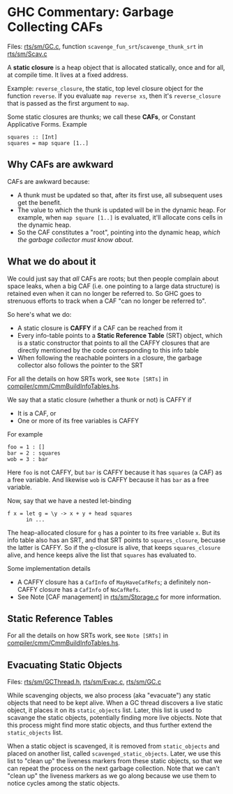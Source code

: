 # GHC Commentary: Garbage Collecting CAFs


Files: [rts/sm/GC.c](https://gitlab.haskell.org/ghc/ghc/tree/master/ghc/rts/sm/GC.c), function `scavenge_fun_srt`/`scavenge_thunk_srt` in [rts/sm/Scav.c](https://gitlab.haskell.org/ghc/ghc/blob/master/rts/sm/Scav.c)


A **static closure** is a heap object that is allocated statically, once and for all, at compile time. It lives at a fixed address.


Example: `reverse_closure`, the static, top level closure object for the function `reverse`.  If you evaluate `map reverse xs`, then it's `reverse_closure` that is passed as the first argument to `map`.


Some static closures are thunks; we call these **CAFs**, or Constant Applicative Forms. Example

```wiki
squares :: [Int]
squares = map square [1..]
```

## Why CAFs are awkward


CAFs are awkward because:

- A thunk must be updated so that, after its first use, all subsequent uses get the benefit.
- The value to which the thunk is updated will be in the dynamic heap.  For example, when `map square [1..]` is evaluated, it'll allocate cons cells in the dynamic heap.
- So the CAF constitutes a "root", pointing into the dynamic heap, *which the garbage collector must know about*.

## What we do about it


We could just say that *all* CAFs are roots; but then people complain about space leaks, when a big CAF (i.e. one pointing to a large data structure) is retained even when it can no longer be referred to.  So GHC goes to strenuous efforts to track when a CAF "can no longer be referred to".


So here's what we do:

- A static closure is **CAFFY** if a CAF can be reached from it
- Every info-table points to a **Static Reference Table** (SRT) object, which is a static constructor that points to all the CAFFY closures that are directly mentioned by the code corresponding to this info table
- When following the reachable pointers in a closure, the garbage collector also follows the pointer to the SRT


For all the details on how SRTs work, see `Note [SRTs]` in [compiler/cmm/CmmBuildInfoTables.hs](https://gitlab.haskell.org/ghc/ghc/tree/master/ghc/compiler/cmm/CmmBuildInfoTables.hs).


We say that a static closure (whether a thunk or not) is CAFFY if

- It is a CAF, or
- One or more of its free variables is CAFFY


For example

```wiki
foo = 1 : []
bar = 2 : squares
wob = 3 : bar
```


Here `foo` is not CAFFY, but `bar` is CAFFY because it has `squares` (a CAF) as a free variable. And likewise `wob` is CAFFY because it has `bar` as a free variable.


Now, say that we have a nested let-binding

```wiki
f x = let g = \y -> x + y + head squares
      in ...
```


The heap-allocated closure for `g` has a pointer to its free variable `x`.  But its info table also has an SRT,
and that SRT points to `squares_closure`, becuase the latter is CAFFY.  So if the `g`-closure is alive,
that keeps `squares_closure` alive, and hence keeps alive the list that `squares` has evaluated to.


Some implementation details

- A CAFFY closure has a `CafInfo` of `MayHaveCafRefs`; a definitely non-CAFFY closure has a `CafInfo` of `NoCafRefs`.
- See Note \[CAF management\] in [rts/sm/Storage.c](https://gitlab.haskell.org/ghc/ghc/tree/master/ghc/rts/sm/Storage.c) for more information.

## Static Reference Tables


For all the details on how SRTs work, see `Note [SRTs]` in [compiler/cmm/CmmBuildInfoTables.hs](https://gitlab.haskell.org/ghc/ghc/tree/master/ghc/compiler/cmm/CmmBuildInfoTables.hs).

## Evacuating Static Objects


Files: [rts/sm/GCThread.h](https://gitlab.haskell.org/ghc/ghc/tree/master/ghc/rts/sm/GCThread.h), [rts/sm/Evac.c](https://gitlab.haskell.org/ghc/ghc/blob/master/rts/sm/Evac.c), [rts/sm/GC.c](https://gitlab.haskell.org/ghc/ghc/blob/master/rts/sm/GC.c)


While scavenging objects, we also process (aka "evacuate") any static objects that need to be kept alive.  When a GC thread discovers a live static object, it places it on its `static_objects`
list.  Later, this list is used to scavange the static objects, potentially finding more live objects.
Note that this process might find more static objects, and thus further extend the `static_objects` list.


When a static object is scavenged, it is removed from `static_objects` and placed on another list, called `scavenged_static_objects`.  Later, we use this list to "clean up" the liveness markers from these static objects, so that we can repeat the process on the next garbage collection.
Note that we can't "clean up" the liveness markers as we go along because we use them to notice
cycles among the static objects.

